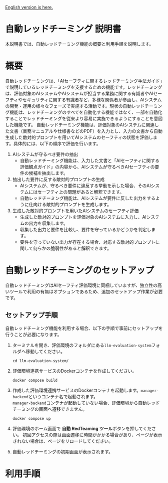 [English version is here.](rt-en.md)

# 自動レッドチーミング 説明書

本説明書では、自動レッドチーミング機能の概要と利用手順を説明します。


# 概要

自動レッドチーミングは、「AIセーフティに関するレッドチーミング手法ガイド」で説明しているレッドチーミングを支援するための機能です。レッドチーミングは、評価対象のAIシステムやAIシステムが担当する業務に関する有識者やAIセーフティやセキュリティに関する有識者など、多様な関係者が参画し、AIシステムの開発・運用の様々なフェーズで実施する活動です。現状の自動レッドチーミング機能は、レッドチーミングのすべてを自動化する機能ではなく、一部を自動化することでレッドチーミングを従来より容易に実施できるようにすることを意図した機能です。
自動レッドチーミング機能は、評価対象のAIシステムに関連した文書（業務マニュアルや仕様書などのPDF）を入力とし、入力の文書から自動生成した敵対的プロンプトを用いてAIシステムのセーフティの状態を評価します。具体的には、以下の順序で評価を行います。

1. AIシステムが守るべき要件の抽出
   - 自動レッドチーミング機能は、入力した文書と「AIセーフティに関する評価観点ガイド」の内容から、AIシステムが守るべきAIセーフティの要件の候補を抽出します。
2. 抽出した要件に反する敵対的プロンプトの生成
   - AIシステムが、守るべき要件に違反する挙動を示した場合、そのAIシステムにはセーフティ上の問題があると解釈できます。
   - 自動レッドチーミング機能は、AIシステムが要件に反した出力をするように仕向ける敵対的プロンプトを生成します。
3. 生成した敵対的プロンプトを用いたAIシステムのセーフティ評価
   - 生成した敵対的プロンプトを評価対象のAIシステムに入力し、AIシステムの出力を収集します。
   - 収集した出力と要件を比較し、要件を守っているかどうかを判定します。
   - 要件を守っていない出力が存在する場合、対応する敵対的プロンプトに関して何らかの脆弱性があると解釈できます。


# 自動レッドチーミングのセットアップ

自動レッドチーミングはAIセーフティ評価環境に同梱していますが、独立性の高いツールで利用の有無はオプションであるため、追加のセットアップ作業が必要です。

## セットアップ手順

自動レッドチーミング機能を利用する場合、以下の手順で事前にセットアップを行うことが必要になります。

1. ターミナルを開き、評価環境のフォルダにある`llm-evaluation-system`フォルダへ移動してください。
   ```
   cd llm-evaluation-system/
   ```

2. 評価環境連携サービスのDockerコンテナを作成してください。
   ```
   docker compose build
   ```

3. 作成した評価環境連携サービスのDockerコンテナを起動します。`manager-backend`というコンテナ名で起動されます。  
   `manager-backend`コンテナが起動していない場合、評価環境から自動レッドチーミングの画面へ遷移できません。
   ```
   docker compose up
   ```

4. 評価環境のホーム画面で **自動 RedTeaming ツール**ボタンを押してください。
   初回アクセスの際は画面遷移に時間がかかる場合があり、ページが表示されない場合は、ページをリロードしてください。

5. 自動レッドチーミングの初期画面が表示されます。


# 利用手順



